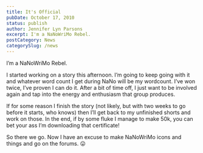 ```yaml
---
title: It's Official
pubDate: October 17, 2010
status: publish
author: Jennifer Lyn Parsons
excerpt: I'm a NaNoWriMo Rebel.
postCategory: News
categorySlug: /news
---
```

I’m a NaNoWriMo Rebel.

I started working on a story this afternoon. I’m going to keep going with it and whatever word count I get during NaNo will be my wordcount. I’ve won twice, I’ve proven I can do it. After a bit of time off, I just want to be involved again and tap into the energy and enthusiasm that group produces.

If for some reason I finish the story (not likely, but with two weeks to go before it starts, who knows) then I’ll get back to my unfinished shorts and work on those. In the end, if by some fluke I manage to make 50k, you can bet your ass I’m downloading that certificate!

So there we go. Now I have an excuse to make NaNoWriMo icons and things and go on the forums. 😛